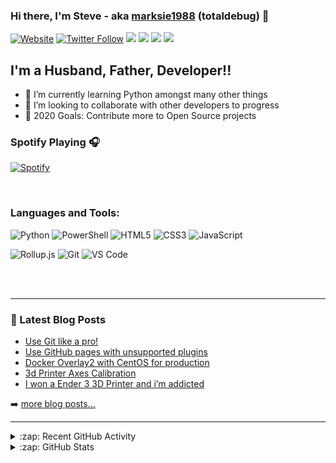 ### Hi there, I'm Steve - aka [marksie1988][website] (totaldebug) 👋

[![Website](https://img.shields.io/website?label=totaldebug.uk&style=for-the-badge&url=https%3A%2F%2Ftotaldebug.uk)](https://totaldebug.uk)
[![Twitter Follow](https://img.shields.io/twitter/follow/marksie1988?color=1DA1F2&logo=twitter&style=for-the-badge)](https://twitter.com/intent/follow?original_referer=https%3A%2F%2Fgithub.com%marksie1988&screen_name=marksie1988)
[![](https://img.shields.io/badge/-@marksie1988-%23181717?style=for-the-badge&logo=github)](https://github.com/marksie1988)
[![](https://img.shields.io/badge/-@totaldebug-%23181717?style=for-the-badge&logo=github)](https://github.com/totaldebug)
[![](https://img.shields.io/badge/-@totaldebug-%23FF0000?style=for-the-badge&logo=youtube)][youtube]
[![](https://img.shields.io/badge/-@totaldebug-%230077B5?style=for-the-badge&logo=linkedin)][linkedin]

## I'm a Husband, Father, Developer!!

- 🌱 I’m currently learning Python amongst many other things
- 👯 I’m looking to collaborate with other developers to progress
- 🥅 2020 Goals: Contribute more to Open Source projects

### Spotify Playing 🎧

[![Spotify](https://novatorem.marksie1988.vercel.app/api/spotify)](https://open.spotify.com/user/iqmjb1p8ga54k8ocibpwizgev)

<br />

### Languages and Tools:

![Python](https://img.shields.io/badge/-Python-%234B8BBE?style=for-the-badge&logo=python&logoColor=ffffff)
![PowerShell](https://img.shields.io/badge/-PowerShell-%235391FE?style=for-the-badge&logo=powershell&logoColor=ffffff)
![HTML5](https://img.shields.io/badge/-HTML5-%23E44D27?style=for-the-badge&logo=html5&logoColor=ffffff)
![CSS3](https://img.shields.io/badge/-CSS3-%231572B6?style=for-the-badge&logo=css3)
![JavaScript](https://img.shields.io/badge/-JavaScript-%23F7DF1C?style=for-the-badge&logo=javascript&logoColor=000000&labelColor=%23F7DF1C&color=%23FFCE5A)

![Rollup.js](https://img.shields.io/badge/-Rollup.js-%23EC4A3F?style=for-the-badge&logo=rollup.js&logoColor=%23ffffff)
![Git](https://img.shields.io/badge/-Git-%23F05032?style=for-the-badge&logo=git&logoColor=%23ffffff)
![VS Code](https://img.shields.io/badge/-VSCode-%23007ACC?style=for-the-badge&logo=visual-studio-code)

<br />
<br />

---

### 📕 Latest Blog Posts

<!-- BLOG-POST-LIST:START -->
- [Use Git like a pro!](/posts/use-git-like-a-pro/)
- [Use GitHub pages with unsupported plugins](/posts/use-github-pages-with-unsupported-plugins/)
- [Docker Overlay2 with CentOS for production](/docker-overlay2-with-centos-for-production/)
- [3d Printer Axes Calibration](/3d-printer-axes-calibration/)
- [I won a Ender 3 3D Printer and i’m addicted](/i-won-a-ender-3-3d-printer-and-im-addicted/)
<!-- BLOG-POST-LIST:END -->

➡️ [more blog posts...](https://totaldebug.uk/blog/)

---

<details>
  <summary>:zap: Recent GitHub Activity</summary>

<!--START_SECTION:activity-->
1. ❗️ Closed issue [#29](https://github.com/marksie1988/atomic-calendar-revive/issues/29) in [marksie1988/atomic-calendar-revive](https://github.com/marksie1988/atomic-calendar-revive)
2. ❗️ Closed issue [#377](https://github.com/marksie1988/atomic-calendar-revive/issues/377) in [marksie1988/atomic-calendar-revive](https://github.com/marksie1988/atomic-calendar-revive)
3. 🗣 Commented on [#377](https://github.com/marksie1988/atomic-calendar-revive/issues/377) in [marksie1988/atomic-calendar-revive](https://github.com/marksie1988/atomic-calendar-revive)
4. 🗣 Commented on [#398](https://github.com/marksie1988/atomic-calendar-revive/issues/398) in [marksie1988/atomic-calendar-revive](https://github.com/marksie1988/atomic-calendar-revive)
5. 🗣 Commented on [#393](https://github.com/marksie1988/atomic-calendar-revive/issues/393) in [marksie1988/atomic-calendar-revive](https://github.com/marksie1988/atomic-calendar-revive)
<!--END_SECTION:activity-->

</details>

<details>
  <summary>:zap: GitHub Stats</summary>

  <img align="left" alt="marksie1988's GitHub Stats" src="https://github-readme-stats.marksie1988.vercel.app/api?username=marksie1988&show_icons=true&hide_border=true" />

</details>

[website]: https://totaldebug.uk
[twitter]: https://twitter.com/marksie1988
[youtube]: https://www.youtube.com/channel/UCEvfqr8PBoLTc6FiitXrWCQ
[linkedin]: https://linkedin.com/in/marksie1988
